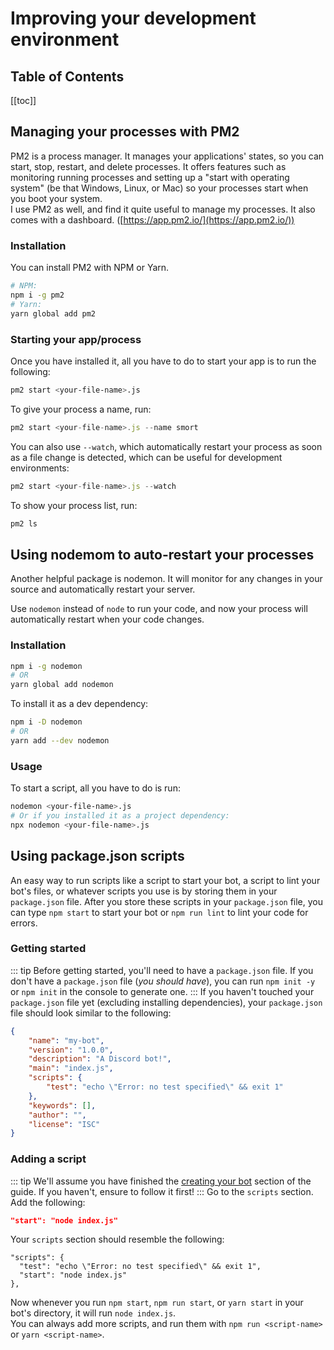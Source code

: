 # Improving your development environment
## Table of Contents
[[toc]]
## Managing your processes with PM2
PM2 is a process manager. It manages your applications' states, so you can start, stop, restart, and delete processes. It offers features such as monitoring running processes and setting up a "start with operating system" (be that Windows, Linux, or Mac) so your processes start when you boot your system. <br>
I use PM2 as well, and find it quite useful to manage my processes. It also comes with a dashboard. ([https://app.pm2.io/](https://app.pm2.io/))
### Installation
You can install PM2 with NPM or Yarn.
```sh
# NPM:
npm i -g pm2
# Yarn:
yarn global add pm2
```
### Starting your app/process
Once you have installed it, all you have to do to start your app is to run the following:
```sh
pm2 start <your-file-name>.js
```
To give your process a name, run:
```js
pm2 start <your-file-name>.js --name smort
```
You can also use `--watch`, which automatically restart your process as soon as a file change is detected, which can be useful for development environments:
```js
pm2 start <your-file-name>.js --watch
```
To show your process list, run:
```sh
pm2 ls
```
## Using nodemom to auto-restart your processes
Another helpful package is nodemon. It will monitor for any changes in your source and automatically restart your server.

Use `nodemon` instead of `node` to run your code, and now your process will automatically restart when your code changes.
### Installation
```sh
npm i -g nodemon
# OR
yarn global add nodemon
```
To install it as a dev dependency:
```sh
npm i -D nodemon
# OR
yarn add --dev nodemon
```
### Usage
To start a script, all you have to do is run:
```sh
nodemon <your-file-name>.js
# Or if you installed it as a project dependency:
npx nodemon <your-file-name>.js
```
## Using package.json scripts
An easy way to run scripts like a script to start your bot, a script to lint your bot's files, or whatever scripts you use is by storing them in your `package.json` file. After you store these scripts in your `package.json` file, you can type `npm start` to start your bot or `npm run lint` to lint your code for errors.

### Getting started
::: tip
Before getting started, you'll need to have a `package.json` file. If you don't have a `package.json` file (*you should have*), you can run `npm init -y` or `npm init` in the console to generate one.
:::
If you haven't touched your `package.json` file yet (excluding installing dependencies), your `package.json` file should look similar to the following:
```json
{
	"name": "my-bot",
	"version": "1.0.0",
	"description": "A Discord bot!",
	"main": "index.js",
	"scripts": {
		"test": "echo \"Error: no test specified\" && exit 1"
	},
	"keywords": [],
	"author": "",
	"license": "ISC"
}
```
### Adding a script
::: tip
We'll assume you have finished the [creating your bot](/build/) section of the guide. If you haven't, ensure to follow it first!
:::
Go to the `scripts` section. Add the following:
```json
"start": "node index.js"
```
Your `scripts` section should resemble the following:
```json{3}
"scripts": {
  "test": "echo \"Error: no test specified\" && exit 1",
  "start": "node index.js"
},
```
Now whenever you run `npm start`, `npm run start`, or `yarn start` in your bot's directory, it will run `node index.js`. <br>
You can always add more scripts, and run them with `npm run <script-name>` or `yarn <script-name>`.
